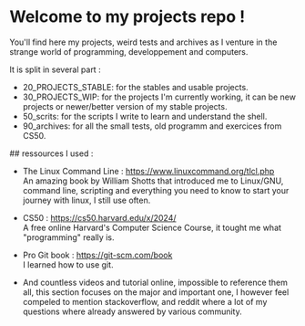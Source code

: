 # Welcome to my projects repo !

You'll find here my projects, weird tests and archives as I venture in the strange world of programming, developpement and computers.


It is split in several part : 
- 20_PROJECTS_STABLE: for the stables and usable projects.
- 30_PROJECTS_WIP: for the projects I'm currently working, it can be new projects or newer/better version of my stable projects.
- 50_scrits: for the scripts I write to learn and understand the shell.
- 90_archives: for all the small tests, old programm and exercices from CS50.

<p />
<p />
## ressources I used :

- The Linux Command Line : https://www.linuxcommand.org/tlcl.php  
    An amazing book by William Shotts that introduced me to Linux/GNU, command line, scripting and everything you need to know to start your journey with linux, I still use often.

- CS50 : https://cs50.harvard.edu/x/2024/  
    A free online Harvard's Computer Science Course, it tought me what "programming" really is.
    
- Pro Git book : https://git-scm.com/book  
    I learned how to use git.
    
- And countless videos and tutorial online, impossible to reference them all, this section focuses on the major and important one, I however feel compeled to mention stackoverflow, and reddit where a lot of my questions where already answered by various community. 

